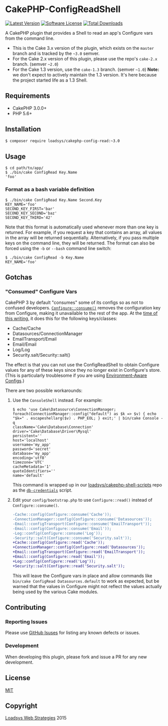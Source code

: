 # CakePHP-ConfigReadShell

[![Latest Version](https://img.shields.io/github/release/loadsys/CakePHP-ConfigReadShell.svg?style=flat-square)](https://github.com/loadsys/CakePHP-ConfigReadShell/releases)
[![Software License](https://img.shields.io/badge/license-MIT-brightgreen.svg?style=flat-square)](LICENSE.md)
[![Total Downloads](https://img.shields.io/packagist/dt/loadsys/cakephp-config-read.svg?style=flat-square)](https://packagist.org/packages/loadsys/cakephp-config-read)

A CakePHP plugin that provides a Shell to read an app's Configure vars from the command line.

* This is the Cake 3.x version of the plugin, which exists on the `master` branch and is tracked by the `~3.0` semver.
* For the Cake 2.x version of this plugin, please use the repo's `cake-2.x` branch. (semver `~2.0`)
* For the Cake 1.3 version, use the `cake-1.3` branch. (semver `~1.0`) **Note:** we don't expect to actively maintain the 1.3 version. It's here because the project started life as a 1.3 Shell.


## Requirements

* CakePHP 3.0.0+
* PHP 5.6+


## Installation

```bash
$ composer require loadsys/cakephp-config-read:~3.0
```


## Usage

```shell
$ cd path/to/app/
$ ./bin/cake ConfigRead Key.Name
'foo'
```

### Format as a bash variable definition

```shell
$ ./bin/cake ConfigRead Key.Name Second.Key
KEY_NAME='foo'
SECOND_KEY_FIRST='bar'
SECOND_KEY_SECOND='baz'
SECOND_KEY_THIRD='42'
```

Note that this format is automatically used whenever more than one key is returned. For example, if you request a key that contains an array, all values in the array will be returned sequentially. Alternatively, if you pass multiple keys on the command line, they will be returned. The format can also be forced using the `-b` or `--bash` command line switch:

```shell
$ ./bin/cake ConfigRead -b Key.Name
KEY_NAME='foo'
```

## Gotchas

### "Consumed" Configure Vars

CakePHP 3 by default "consumes" some of its configs so as not to confused developers. [`Configure::consume()`](http://book.cakephp.org/3.0/en/development/configuration.html#Cake\Core\Configure::consume) removes the configuration key from Configure, making it unavailable to the rest of the app. At the [time of this writing](https://github.com/cakephp/app/blob/a0f2c4/config/bootstrap.php#L136,L141), it does this for the following keys/classes:

* Cache/Cache
* Datasources/ConnectionManager
* EmailTransport/Email
* Email/Email
* Log/Log
* Security.salt/Security::salt()

The effect is that you can not use the ConfigReadShell to obtain Configure values for any of these keys since they no longer exist in Configure's store. (This is particularly troublesome if you are using [Environment-Aware Configs](https://github.com/beporter/CakePHP-EnvAwareness/tree/master/slides).)

There are two possible workarounds:

1. Use the `ConsoleShell` instead. For example:

	```shell
	$ echo 'use Cake\Datasource\ConnectionManager; foreach(ConnectionManager::config("default") as $k => $v) { echo "$k=" . escapeshellarg($v) . PHP_EOL; } exit;' | bin/cake Console -q
	className='Cake\Database\Connection'
	driver='Cake\Database\Driver\Mysql'
	persistent=''
	host='localhost'
	username='my_app'
	password='secret'
	database='my_app'
	encoding='utf8'
	timezone='UTC'
	cacheMetadata='1'
	quoteIdentifiers=''
	name='default'
	```

	This command is wrapped up in our [loadsys/cakephp-shell-scripts](https://github.com/loadsys/CakePHP-Shell-Scripts) repo as the [`db-credentials`](https://github.com/loadsys/CakePHP-Shell-Scripts/blob/76a24/db-credentials) script.

2. Edit your `config/bootstrap.php` to use `Configure::read()` instead of `Configure::consume()`.

	```diff
	-Cache::config(Configure::consume('Cache'));
	-ConnectionManager::config(Configure::consume('Datasources'));
	-Email::configTransport(Configure::consume('EmailTransport'));
	-Email::config(Configure::consume('Email'));
	-Log::config(Configure::consume('Log'));
	-Security::salt(Configure::consume('Security.salt'));
	+Cache::config(Configure::read('Cache'));
	+ConnectionManager::config(Configure::read('Datasources'));
	+Email::configTransport(Configure::read('EmailTransport'));
	+Email::config(Configure::read('Email'));
	+Log::config(Configure::read('Log'));
	+Security::salt(Configure::read('Security.salt'));
	```

	This will leave the Configure vars in place and allow commands like `bin/cake ConfigRead Datasources.default` to work as expected, but be warned that the values in Configure might not reflect the values actually being used by the various Cake modules.


## Contributing

### Reporting Issues

Please use [GitHub Isuses](https://github.com/loadsys/CakePHP-ConfigReadShell/issues) for listing any known defects or issues.

### Development

When developing this plugin, please fork and issue a PR for any new development.

## License

[MIT](https://github.com/loadsys/CakePHP-ConfigReadShell/blob/master/LICENSE.md)


## Copyright

[Loadsys Web Strategies](http://www.loadsys.com) 2015
